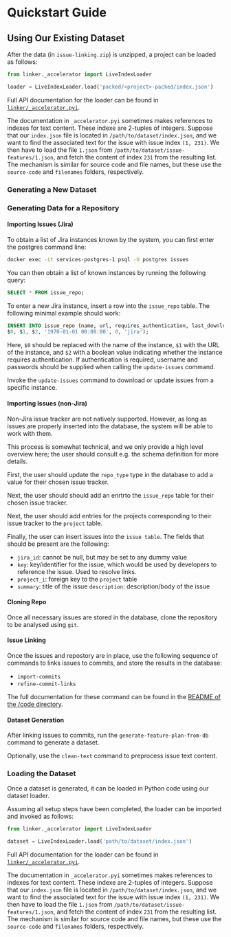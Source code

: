 # Quickstart Guide

## Using Our Existing Dataset
After the data (in `issue-linking.zip`) is unzipped, a project can be loaded as follows:

```python
from linker._accelerator import LiveIndexLoader

loader = LiveIndexLoader.load('packed/<project>-packed/index.json')
```

Full API documentation for the loader can be found in [`linker/_accelerator.pyi`](code/linker/python/linker/_accelerator.pyi).

The documentation in `_accelerator.pyi` sometimes makes references to indexes for text content. These indexe are 2-tuples of integers.
Suppose that our `index.json` file is located in `/path/to/dataset/index.json`, and we want to find the associated text for the issue with issue index `(1, 231)`. We then have to load the file `1.json` from `/path/to/dataset/issue-features/1.json`, and fetch the content of index `231` from the resulting list. The mechanism is similar for source code and file names, but these use the `source-code` and `filenames` folders, respectively.


### Generating a New Dataset
### Generating Data for a Repository

#### Importing Issues (Jira)
To obtain a list of Jira instances known by the system, you can first enter the postgres command line:

```bash
docker exec -it services-postgres-1 psql -U postgres issues
```

You can then obtain a list of known instances by running the following query:

```sql
SELECT * FROM issue_repo;
```

To enter a new Jira instance, insert a row into the `issue_repo` table. The following minimal example should work:

```sql
INSERT INTO issue_repo (name, url, requires_authentication, last_downloaded_utc, query_wait_time_in_minutes, type) VALUES (
$0, $1, $2, '1970-01-01 00:00:00', 0, 'jira');
```

Here, `$0` should be replaced with the name of the instance, `$1` with the URL of the instance, and `$2` with a boolean value indicating whether the instance requires authentication. If authentication is required, username and passwords should be supplied when calling the `update-issues` command.

Invoke the `update-issues` command to download or update issues from a specific instance.

#### Importing Issues (non-Jira)
Non-Jira issue tracker are not natively supported. However, as long as issues are properly inserted into the database, the system will be able to work with them.

This process is somewhat technical, and we only provide a high level overview here; the user should consult e.g. the schema definition for more details.

First, the user should update the `repo_type` type in the database to add a value for their chosen issue tracker.

Next, the user should should add an enrtrto the `issue_repo` table for their chosen issue tracker.

Next, the user should add entries for the projects corresponding to their issue tracker to the `project` table.

Finally, the user can insert issues into the `issue table`. The fields that should be present are the following:

- `jira_id`: cannot be null, but may be set to any dummy value
- `key`: key/identifier for the issue, which would be used by developers to reference the issue. Used to resolve links.
- `project_i`: foreign key to the `project` table
- `summary`: title of the issue
`description`: description/body of the issue

#### Cloning Repo
Once all necessary issues are stored in the database, clone the repository to be analysed using `git`.

#### Issue Linking
Once the issues and repostory are in place, use the following sequence of commands to links issues to commits, and store the results in the database:

- `import-commits`
- `refine-commit-links`

The full documentation for these command can be found in the [README of the /code directory](code/README.md).

#### Dataset Generation
After linking issues to commits, run the `generate-feature-plan-from-db` command to generate a dataset.

Optionally, use the `clean-text` command to preprocess issue text content.

### Loading the Dataset
Once a dataset is generated, it can be loaded in Python code using our dataset loader.

Assuming all setup steps have been completed, the loader can be imported and invoked as follows:

```python
from linker._accelerator import LiveIndexLoader

dataset = LiveIndexLoader.load('path/to/dataset/index.json')
```

Full API documentation for the loader can be found in [`linker/_accelerator.pyi`](code/linker/python/linker/_accelerator.pyi).

The documentation in `_accelerator.pyi` sometimes makes references to indexes for text content. These indexe are 2-tuples of integers.
Suppose that our `index.json` file is located in `/path/to/dataset/index.json`, and we want to find the associated text for the issue with issue index `(1, 231)`. We then have to load the file `1.json` from `/path/to/dataset/issue-features/1.json`, and fetch the content of index `231` from the resulting list. The mechanism is similar for source code and file names, but these use the `source-code` and `filenames` folders, respectively.
